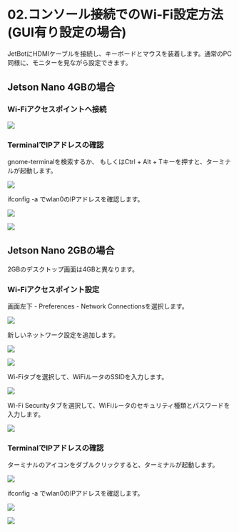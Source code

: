 # 02.コンソール接続でのWi-Fi設定方法(GUI有り設定の場合)

JetBotにHDMIケーブルを接続し、キーボードとマウスを装着します。通常のPC同様に、モニターを見ながら設定できます。

## Jetson Nano 4GBの場合

### Wi-Fiアクセスポイントへ接続

![](../../img/wifi001.jpg)

### TerminalでIPアドレスの確認
gnome-terminalを検索するか、
もしくはCtrl + Alt + Tキーを押すと、ターミナルが起動します。

![](../../img/wifi002.jpg)

ifconfig -a でwlan0のIPアドレスを確認します。

![](../../img/wifi003.jpg)

![](../../img/wifi004.jpg)


## Jetson Nano 2GBの場合
2GBのデスクトップ画面は4GBと異なります。

### Wi-Fiアクセスポイント設定
画面左下 - Preferences - Network Connectionsを選択します。

![](../../img/wifi-2gb-001.png)

新しいネットワーク設定を追加します。

![](../../img/wifi-2gb-002.png)

![](../../img/wifi-2gb-003.png)

Wi-Fiタブを選択して、WiFiルータのSSIDを入力します。

![](../../img/wifi-2gb-004.png)

Wi-Fi Securityタブを選択して、WiFiルータのセキュリティ種類とパスワードを入力します。

![](../../img/wifi-2gb-005.png)

### TerminalでIPアドレスの確認
ターミナルのアイコンをダブルクリックすると、ターミナルが起動します。

![](../../img/wifi-2gb-006.png)

ifconfig -a でwlan0のIPアドレスを確認します。

![](../../img/wifi-2gb-007.png)

![](../../img/wifi-2gb-008.png)

